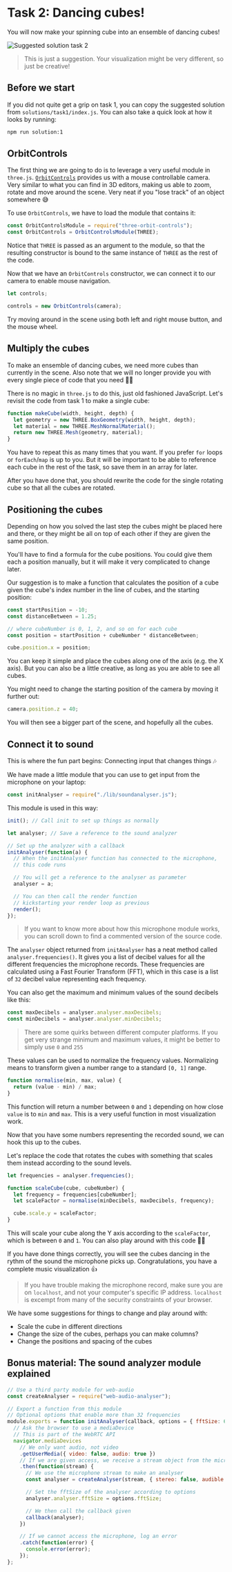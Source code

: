 # Task 2: Dancing cubes!

You will now make your spinning cube into an ensemble of dancing cubes!

![Suggested solution task 2](./img/oppgave2-fasit.gif)

> This is just a suggestion. Your visualization might be very different, so just be creative!

## Before we start

If you did not quite get a grip on task 1, you can copy the suggested solution from `solutions/task1/index.js`. You can also take a quick look at how it looks by running:

```sh
npm run solution:1
```

## OrbitControls

The first thing we are going to do is to leverage a very useful module in `three.js`. [`OrbitControls`](https://threejs.org/docs/index.html#examples/controls/OrbitControls) provides us with a mouse controllable camera. Very similar to what you can find in 3D editors, making us able to zoom, rotate and move around the scene. Very neat if you "lose track" of an object somewhere 😅

To use `OrbitControls`, we have to load the module that contains it:

```js
const OrbitControlsModule = require("three-orbit-controls");
const OrbitControls = OrbitControlsModule(THREE);
```

Notice that `THREE` is passed as an argument to the module, so that the resulting constructor is bound to the same instance of `THREE` as the rest of the code.

Now that we have an `OrbitControls` constructor, we can connect it to our camera to enable mouse navigation.

```js
let controls;

controls = new OrbitControls(camera);
```

Try moving around in the scene using both left and right mouse button, and the mouse wheel.

## Multiply the cubes

To make an ensemble of dancing cubes, we need more cubes than currently in the scene. Also note that we will no longer provide you with every single piece of code that you need 👩‍🎓

There is no magic in `three.js` to do this, just old fashioned JavaScript. Let's revisit the code from task 1 to make a single cube:

```js
function makeCube(width, height, depth) {
  let geometry = new THREE.BoxGeometry(width, height, depth);
  let material = new THREE.MeshNormalMaterial();
  return new THREE.Mesh(geometry, material);
}
```

You have to repeat this as many times that you want. If you prefer `for` loops or `forEach`/`map` is up to you. But it will be important to be able to reference each cube in the rest of the task, so save them in an array for later.

After you have done that, you should rewrite the code for the single rotating cube so that all the cubes are rotated.

## Positioning the cubes

Depending on how you solved the last step the cubes might be placed here and there, or they might be all on top of each other if they are given the same position.

You'll have to find a formula for the cube positions. You could give them each a position manually, but it will make it very complicated to change later.

Our suggestion is to make a function that calculates the position of a cube given the cube's index number in the line of cubes, and the starting position:

```js
const startPosition = -10;
const distanceBetween = 1.25;

// where cubeNumber is 0, 1, 2, and so on for each cube
const position = startPosition + cubeNumber * distanceBetween;

cube.position.x = position;
```

You can keep it simple and place the cubes along one of the axis (e.g. the X axis). But you can also be a little creative, as long as you are able to see all cubes.

You might need to change the starting position of the camera by moving it further out:

```js
camera.position.z = 40;
```

You will then see a bigger part of the scene, and hopefully all the cubes.

## Connect it to sound

This is where the fun part begins: Connecting input that changes things 🎶

We have made a little module that you can use to get input from the microphone on your laptop:

```js
const initAnalyser = require("./lib/soundanalyser.js");
```

This module is used in this way:

```js
init(); // Call init to set up things as normally

let analyser; // Save a reference to the sound analyzer

// Set up the analyzer with a callback
initAnalyser(function(a) {
  // When the initAnalyser function has connected to the microphone,
  // this code runs

  // You will get a reference to the analyser as parameter
  analyser = a;

  // You can then call the render function
  // kickstarting your render loop as previous
  render();
});
```

> If you want to know more about how this microphone module works, you can scroll down to find a commented version of the source code.

The `analyser` object returned from `initAnalyser` has a neat method called `analyser.frequencies()`. It gives you a list of decibel values for all the different frequencies the microphone records. These frequencies are calculated using a Fast Fourier Transform (FFT), which in this case is a list of `32` decibel value representing each frequency.

You can also get the maximum and minimum values of the sound decibels like this:

```js
const maxDecibels = analyser.analyser.maxDecibels;
const minDecibels = analyser.analyser.minDecibels;
```

> There are some quirks between different computer platforms. If you get very strange minimum and maximum values, it might be better to simply use `0` and `255`

These values can be used to normalize the frequency values. Normalizing means to transform given a number range to a standard `[0, 1]` range.

```js
function normalise(min, max, value) {
  return (value - min) / max;
}
```

This function will return a number between `0` and `1` depending on how close `value` is to `min` and `max`. This is a very useful function in most visualization work.

Now that you have some numbers representing the recorded sound, we can hook this up to the cubes.

Let's replace the code that rotates the cubes with something that scales them instead according to the sound levels.

```js
let frequencies = analyser.frequencies();

function scaleCube(cube, cubeNumber) {
  let frequency = frequencies[cubeNumber];
  let scaleFactor = normalise(minDecibels, maxDecibels, frequency);

  cube.scale.y = scaleFactor;
}
```

This will scale your cube along the Y axis according to the `scaleFactor`, which is between `0` and `1`. You can also play around with this code 🤹‍♂️

If you have done things correctly, you will see the cubes dancing in the rythm of the sound the microphone picks up. Congratulations, you have a complete music visualization 👍

> If you have trouble making the microphone record, make sure you are on `localhost`, and not your computer's specific IP address. `localhost` is excempt from many of the security constraints of your browser.

We have some suggestions for things to change and play around with:

- Scale the cube in different directions
- Change the size of the cubes, perhaps you can make columns?
- Change the positions and spacing of the cubes

## Bonus material: The sound analyzer module explained

```js
// Use a third party module for web-audio
const createAnalyser = require("web-audio-analyser");

// Export a function from this module
// Optional options that enable more than 32 frequencies
module.exports = function initAnalyser(callback, options = { fftSize: 64 }) {
  // Ask the browser to use a mediaDevice
  // This is part of the WebRTC API
  navigator.mediaDevices
    // We only want audio, not video
    .getUserMedia({ video: false, audio: true })
    // If we are given access, we receive a stream object from the microphone
    .then(function(stream) {
      // We use the microphone stream to make an analyser
      const analyser = createAnalyser(stream, { stereo: false, audible: false });

      // Set the fftSize of the analyser according to options
      analyser.analyser.fftSize = options.fftSize;

      // We then call the callback given
      callback(analyser);
    })

    // If we cannot access the microphone, log an error
    .catch(function(error) {
      console.error(error);
    });
};
```

